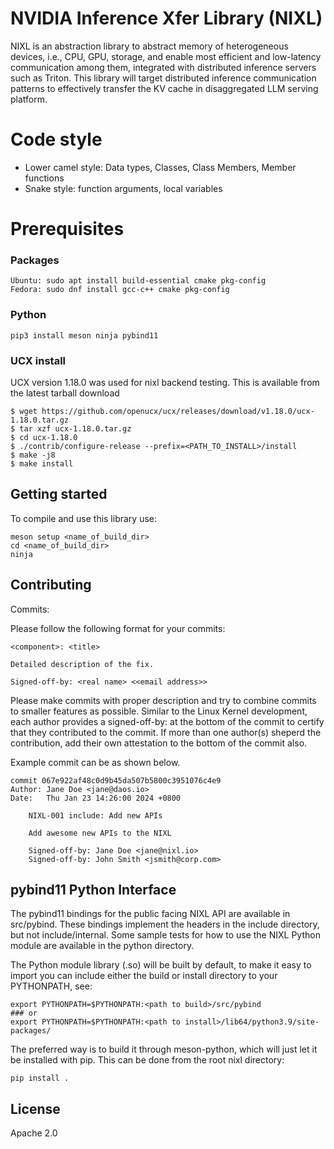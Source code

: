 <!--
SPDX-FileCopyrightText: Copyright (c) 2025 NVIDIA CORPORATION & AFFILIATES. All rights reserved.
SPDX-License-Identifier: Apache-2.0

Licensed under the Apache License, Version 2.0 (the "License");
you may not use this file except in compliance with the License.
You may obtain a copy of the License at

http://www.apache.org/licenses/LICENSE-2.0

Unless required by applicable law or agreed to in writing, software
distributed under the License is distributed on an "AS IS" BASIS,
WITHOUT WARRANTIES OR CONDITIONS OF ANY KIND, either express or implied.
See the License for the specific language governing permissions and
limitations under the License.
-->

# NVIDIA Inference Xfer Library (NIXL)

NIXL is an abstraction library to abstract memory of heterogeneous devices, i.e., CPU, GPU, storage, and enable most efficient and low-latency communication among them, integrated with distributed inference servers such as Triton. This library will target distributed inference communication patterns to effectively transfer the KV cache in disaggregated LLM serving platform.

# Code style

* Lower camel style: Data types, Classes, Class Members, Member functions
* Snake style: function arguments, local variables

# Prerequisites
### Packages ###
```
Ubuntu: sudo apt install build-essential cmake pkg-config
Fedora: sudo dnf install gcc-c++ cmake pkg-config
```

### Python ###
```
pip3 install meson ninja pybind11
```

### UCX install ###

UCX version 1.18.0 was used for nixl backend testing. This is available from the latest
tarball download

```
$ wget https://github.com/openucx/ucx/releases/download/v1.18.0/ucx-1.18.0.tar.gz
$ tar xzf ucx-1.18.0.tar.gz
$ cd ucx-1.18.0
$ ./contrib/configure-release --prefix=<PATH_TO_INSTALL>/install
$ make -j8
$ make install
```

## Getting started
To compile and use this library use:
```
meson setup <name_of_build_dir>
cd <name_of_build_dir>
ninja
```
## Contributing
Commits:

Please follow the following format for your commits:

```
<component>: <title>

Detailed description of the fix.

Signed-off-by: <real name> <<email address>>
```

Please make commits with proper description and try to combine commits to smaller features
as possible. Similar to the Linux Kernel development, each author provides a signed-off-by:
at the bottom of the commit to certify that they contributed to the commit. If more than one
author(s) sheperd the contribution, add their own attestation to the bottom of the commit also.

Example commit can be as shown below.

```
commit 067e922af48c0d9b45da507b5800c3951076c4e9
Author: Jane Doe <jane@daos.io>
Date:   Thu Jan 23 14:26:00 2024 +0800

    NIXL-001 include: Add new APIs

    Add awesome new APIs to the NIXL

    Signed-off-by: Jane Doe <jane@nixl.io>
    Signed-off-by: John Smith <jsmith@corp.com>
```

## pybind11 Python Interface

The pybind11 bindings for the public facing NIXL API are available in src/pybind. These bindings implement the headers in the include directory, but not include/internal. Some sample tests for how to use the NIXL Python module are available in the python directory.

The Python module library (.so) will be built by default, to make it easy to import you can include either the build or install directory to your PYTHONPATH, see:

```
export PYTHONPATH=$PYTHONPATH:<path to build>/src/pybind
### or
export PYTHONPATH=$PYTHONPATH:<path to install>/lib64/python3.9/site-packages/
```

The preferred way is to build it through meson-python, which will just let it be installed with pip. This can be done from the root nixl directory:
```
pip install .
```

## License
Apache 2.0

